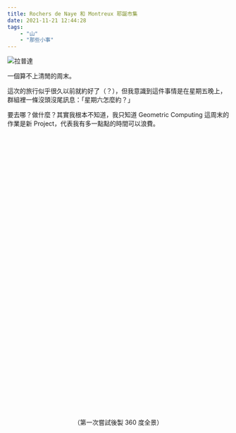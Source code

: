 ```yaml
---
title: Rochers de Naye 和 Montreux 耶誕市集
date: 2021-11-21 12:44:28
tags:
    - "山"
    - "那些小事"
---
```

![拉普達](Laputa-1.jpg)

一個算不上清閒的周末。

這次的旅行似乎很久以前就約好了（？），但我意識到這件事情是在星期五晚上，群組裡一條沒頭沒尾訊息：「星期六怎麼約？」

要去哪？做什麼？其實我根本不知道，我只知道 Geometric Computing 這周末的作業是新 Project，代表我有多一點點的時間可以浪費。



<!--more-->

<!-- https://pannellum.org/documentation/examples/simple-example/ -->
<head>
    <link rel="stylesheet" href="https://cdn.jsdelivr.net/npm/pannellum@2.5.6/build/pannellum.css"/>
    <script type="text/javascript" src="https://cdn.jsdelivr.net/npm/pannellum@2.5.6/build/pannellum.js"></script>
</head>

<div id="panorama", style="width: 100%; height:45em"></div>
<script>
pannellum.viewer('panorama', {
    "type": "equirectangular",
    "panorama": "/Rochers-de-Naye-and-Montreux-Noel/top-pano.png"
});
</script>

<p style="text-align: center;">（第一次嘗試後製 360 度全景）</p>

